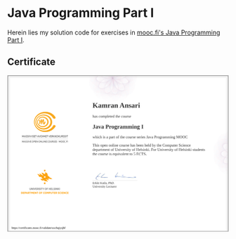 # Java Programming Part I

Herein lies my solution code for exercises in [mooc.fi's Java Programming Part I](https://java-programming.mooc.fi/part-1).

## Certificate

![Certificate](./certificate-java-programming-i.png)

